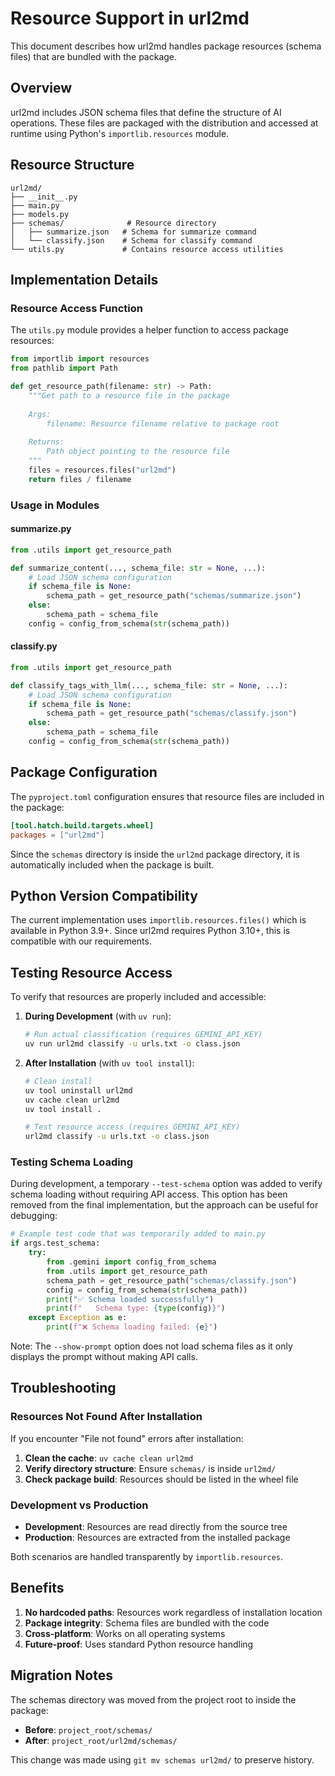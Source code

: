# Resource Support in url2md

This document describes how url2md handles package resources (schema files) that are bundled with the package.

## Overview

url2md includes JSON schema files that define the structure of AI operations. These files are packaged with the distribution and accessed at runtime using Python's `importlib.resources` module.

## Resource Structure

```
url2md/
├── __init__.py
├── main.py
├── models.py
├── schemas/              # Resource directory
│   ├── summarize.json   # Schema for summarize command
│   └── classify.json    # Schema for classify command
└── utils.py             # Contains resource access utilities
```

## Implementation Details

### Resource Access Function

The `utils.py` module provides a helper function to access package resources:

```python
from importlib import resources
from pathlib import Path

def get_resource_path(filename: str) -> Path:
    """Get path to a resource file in the package
    
    Args:
        filename: Resource filename relative to package root
        
    Returns:
        Path object pointing to the resource file
    """
    files = resources.files("url2md")
    return files / filename
```

### Usage in Modules

#### summarize.py

```python
from .utils import get_resource_path

def summarize_content(..., schema_file: str = None, ...):
    # Load JSON schema configuration
    if schema_file is None:
        schema_path = get_resource_path("schemas/summarize.json")
    else:
        schema_path = schema_file
    config = config_from_schema(str(schema_path))
```

#### classify.py

```python
from .utils import get_resource_path

def classify_tags_with_llm(..., schema_file: str = None, ...):
    # Load JSON schema configuration
    if schema_file is None:
        schema_path = get_resource_path("schemas/classify.json")
    else:
        schema_path = schema_file
    config = config_from_schema(str(schema_path))
```

## Package Configuration

The `pyproject.toml` configuration ensures that resource files are included in the package:

```toml
[tool.hatch.build.targets.wheel]
packages = ["url2md"]
```

Since the `schemas` directory is inside the `url2md` package directory, it is automatically included when the package is built.

## Python Version Compatibility

The current implementation uses `importlib.resources.files()` which is available in Python 3.9+. Since url2md requires Python 3.10+, this is compatible with our requirements.

## Testing Resource Access

To verify that resources are properly included and accessible:

1. **During Development** (with `uv run`):
   ```bash
   # Run actual classification (requires GEMINI_API_KEY)
   uv run url2md classify -u urls.txt -o class.json
   ```

2. **After Installation** (with `uv tool install`):
   ```bash
   # Clean install
   uv tool uninstall url2md
   uv cache clean url2md
   uv tool install .
   
   # Test resource access (requires GEMINI_API_KEY)
   url2md classify -u urls.txt -o class.json
   ```

### Testing Schema Loading

During development, a temporary `--test-schema` option was added to verify schema loading without requiring API access. This option has been removed from the final implementation, but the approach can be useful for debugging:

```python
# Example test code that was temporarily added to main.py
if args.test_schema:
    try:
        from .gemini import config_from_schema
        from .utils import get_resource_path
        schema_path = get_resource_path("schemas/classify.json")
        config = config_from_schema(str(schema_path))
        print("✅ Schema loaded successfully")
        print(f"   Schema type: {type(config)}")
    except Exception as e:
        print(f"❌ Schema loading failed: {e}")
```

Note: The `--show-prompt` option does not load schema files as it only displays the prompt without making API calls.

## Troubleshooting

### Resources Not Found After Installation

If you encounter "File not found" errors after installation:

1. **Clean the cache**: `uv cache clean url2md`
2. **Verify directory structure**: Ensure `schemas/` is inside `url2md/`
3. **Check package build**: Resources should be listed in the wheel file

### Development vs Production

- **Development**: Resources are read directly from the source tree
- **Production**: Resources are extracted from the installed package

Both scenarios are handled transparently by `importlib.resources`.

## Benefits

1. **No hardcoded paths**: Resources work regardless of installation location
2. **Package integrity**: Schema files are bundled with the code
3. **Cross-platform**: Works on all operating systems
4. **Future-proof**: Uses standard Python resource handling

## Migration Notes

The schemas directory was moved from the project root to inside the package:
- **Before**: `project_root/schemas/`
- **After**: `project_root/url2md/schemas/`

This change was made using `git mv schemas url2md/` to preserve history.